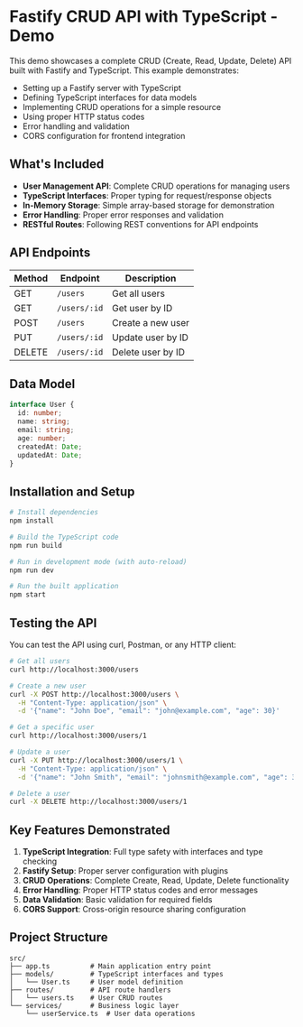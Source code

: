 # Fastify CRUD API with TypeScript - Demo

This demo showcases a complete CRUD (Create, Read, Update, Delete) API built with Fastify and TypeScript. This example demonstrates:

- Setting up a Fastify server with TypeScript
- Defining TypeScript interfaces for data models
- Implementing CRUD operations for a simple resource
- Using proper HTTP status codes
- Error handling and validation
- CORS configuration for frontend integration

## What's Included

- **User Management API**: Complete CRUD operations for managing users
- **TypeScript Interfaces**: Proper typing for request/response objects
- **In-Memory Storage**: Simple array-based storage for demonstration
- **Error Handling**: Proper error responses and validation
- **RESTful Routes**: Following REST conventions for API endpoints

## API Endpoints

| Method | Endpoint     | Description           |
|--------|-------------|-----------------------|
| GET    | `/users`     | Get all users        |
| GET    | `/users/:id` | Get user by ID       |
| POST   | `/users`     | Create a new user    |
| PUT    | `/users/:id` | Update user by ID    |
| DELETE | `/users/:id` | Delete user by ID    |

## Data Model

```typescript
interface User {
  id: number;
  name: string;
  email: string;
  age: number;
  createdAt: Date;
  updatedAt: Date;
}
```

## Installation and Setup

```bash
# Install dependencies
npm install

# Build the TypeScript code
npm run build

# Run in development mode (with auto-reload)
npm run dev

# Run the built application
npm start
```

## Testing the API

You can test the API using curl, Postman, or any HTTP client:

```bash
# Get all users
curl http://localhost:3000/users

# Create a new user
curl -X POST http://localhost:3000/users \
  -H "Content-Type: application/json" \
  -d '{"name": "John Doe", "email": "john@example.com", "age": 30}'

# Get a specific user
curl http://localhost:3000/users/1

# Update a user
curl -X PUT http://localhost:3000/users/1 \
  -H "Content-Type: application/json" \
  -d '{"name": "John Smith", "email": "johnsmith@example.com", "age": 31}'

# Delete a user
curl -X DELETE http://localhost:3000/users/1
```

## Key Features Demonstrated

1. **TypeScript Integration**: Full type safety with interfaces and type checking
2. **Fastify Setup**: Proper server configuration with plugins
3. **CRUD Operations**: Complete Create, Read, Update, Delete functionality
4. **Error Handling**: Proper HTTP status codes and error messages
5. **Data Validation**: Basic validation for required fields
6. **CORS Support**: Cross-origin resource sharing configuration

## Project Structure

```
src/
├── app.ts          # Main application entry point
├── models/         # TypeScript interfaces and types
│   └── User.ts     # User model definition
├── routes/         # API route handlers
│   └── users.ts    # User CRUD routes
└── services/       # Business logic layer
    └── userService.ts  # User data operations
```